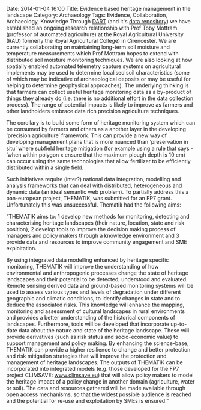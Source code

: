 Date: 2014-01-04 16:00
Title: Evidence based heritage management in the landscape
Category: Archaeology
Tags: Evidence, Collaboration, Archaeology, Knowledge
Through [DART](http://www.dartproject.info) (and it's [data repository](http://dartportal.leeds.ac.uk)) we have established an ongoing research relationship with Prof Toby Mottram (professor of automated agriculture) at the Royal Agricultural University (RAU) formerly the Royal Agricultural College) in Cirencester. We are currently collaborating on maintaining long-term soil moisture and temperature measurements which Prof Mottram hopes to extend with distributed soil moisture monitoring techniques. We are also looking at how spatially enabled automated telemetry capture systems on agricultural implements may be used to determine localised soil characteristics (some of which may be indicative of archaeological deposits or may be useful for helping to determine geophysical approaches). The underlying thinking is that farmers can collect useful heritage monitoring data as a by-product of things they already do (i.e. there is no additional effort in the data collection process). The range of potential impacts is likely to improve as farmers and other landholders embrace data rich precision agriculture techniques. 

The corollary is to build some form of heritage monitoring system which can be consumed by farmers and others as a another layer in the developing ‘precision agriculture’ framework. This can provide a new way of developing management plans that is more nuanced than ‘preservation in situ’ where subfield heritage mitigation (for example using a rule that says - ‘when within polygon x ensure that the maximum plough depth is 10 cm) can occur using the same technologies that allow fertilizer to be efficiently distributed within a single field.

Such initiatives require (inter?) national data integration, modelling and analysis frameworks that can deal with distributed, heterogeneous and dynamic data (an ideal semantic web problem). To partially address this a pan-european project, THEMATIK, was submitted for an FP7 grant. Unfortunately this was unsuccessful. Thematik had the following aims:

“THEMATIK aims to: 
1 develop new methods for monitoring, detecting and characterising heritage landscapes (their nature, location, state and risk position),
2 develop tools to improve the decision making process of managers and policy makers through a knowledge environment and
3 provide data and resources to improve community engagement and SME exploitation. 

By using integrated data modelling enhanced by heritage specific monitoring, THEMATIK will improve the understanding of how environmental and anthropogenic processes change the state of heritage landscapes and their potential to be detected, understood and evaluated. Remote sensing derived data and ground-based monitoring systems will be used to assess various types and levels of degradation under different geographic and climatic conditions, to identify changes in state and to deduce the associated risks. This knowledge will enhance the mapping, monitoring and assessment of cultural landscapes in rural environments and provides a better understanding of the historical components of landscapes. Furthermore, tools will be developed that incorporate up-to-date data about the nature and state of the heritage landscape. These will provide derivatives (such as risk status and socio-economic value) to support management and policy making. By enhancing the science-base, THEMATIK can provide a higher resilience to change and better protection and risk mitigation strategies that will improve the protection and management of heritage landscapes. The outputs of THEMATIK can be incorporated into integrated models (e.g. those developed for the FP7 project CLIMSAVE: www.climsave.eu) that will allow policy makers to model the heritage impact of a policy change in another domain (agriculture, water or soil). The data and resources gathered will be made available through open access mechanisms, so that the widest possible audience is reached and the potential for re-use and exploitation by SMEs is ensured.”
